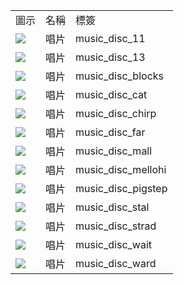 <table>
	<tablebody>
		<tr>
			<td>圖示</td>
			<td>名稱</td>
			<td>標簽</td>
		</tr>
		<tr>
			<td><img src="C:/Users/seese/Files/Projects/MC_datapacks/recipe_auto_manual/LemonTea_auto_recipes/output/mc_icon/misc/disc/music_disc_11.png"></td>
			<td>唱片</td>
			<td>music_disc_11</td>
		</tr>
		<tr>
			<td><img src="C:/Users/seese/Files/Projects/MC_datapacks/recipe_auto_manual/LemonTea_auto_recipes/output/mc_icon/misc/disc/music_disc_13.png"></td>
			<td>唱片</td>
			<td>music_disc_13</td>
		</tr>
		<tr>
			<td><img src="C:/Users/seese/Files/Projects/MC_datapacks/recipe_auto_manual/LemonTea_auto_recipes/output/mc_icon/misc/disc/music_disc_blocks.png"></td>
			<td>唱片</td>
			<td>music_disc_blocks</td>
		</tr>
		<tr>
			<td><img src="C:/Users/seese/Files/Projects/MC_datapacks/recipe_auto_manual/LemonTea_auto_recipes/output/mc_icon/misc/disc/music_disc_cat.png"></td>
			<td>唱片</td>
			<td>music_disc_cat</td>
		</tr>
		<tr>
			<td><img src="C:/Users/seese/Files/Projects/MC_datapacks/recipe_auto_manual/LemonTea_auto_recipes/output/mc_icon/misc/disc/music_disc_chirp.png"></td>
			<td>唱片</td>
			<td>music_disc_chirp</td>
		</tr>
		<tr>
			<td><img src="C:/Users/seese/Files/Projects/MC_datapacks/recipe_auto_manual/LemonTea_auto_recipes/output/mc_icon/misc/disc/music_disc_far.png"></td>
			<td>唱片</td>
			<td>music_disc_far</td>
		</tr>
		<tr>
			<td><img src="C:/Users/seese/Files/Projects/MC_datapacks/recipe_auto_manual/LemonTea_auto_recipes/output/mc_icon/misc/disc/music_disc_mall.png"></td>
			<td>唱片</td>
			<td>music_disc_mall</td>
		</tr>
		<tr>
			<td><img src="C:/Users/seese/Files/Projects/MC_datapacks/recipe_auto_manual/LemonTea_auto_recipes/output/mc_icon/misc/disc/music_disc_mellohi.png"></td>
			<td>唱片</td>
			<td>music_disc_mellohi</td>
		</tr>
		<tr>
			<td><img src="C:/Users/seese/Files/Projects/MC_datapacks/recipe_auto_manual/LemonTea_auto_recipes/output/mc_icon/misc/disc/music_disc_pigstep.png"></td>
			<td>唱片</td>
			<td>music_disc_pigstep</td>
		</tr>
		<tr>
			<td><img src="C:/Users/seese/Files/Projects/MC_datapacks/recipe_auto_manual/LemonTea_auto_recipes/output/mc_icon/misc/disc/music_disc_stal.png"></td>
			<td>唱片</td>
			<td>music_disc_stal</td>
		</tr>
		<tr>
			<td><img src="C:/Users/seese/Files/Projects/MC_datapacks/recipe_auto_manual/LemonTea_auto_recipes/output/mc_icon/misc/disc/music_disc_strad.png"></td>
			<td>唱片</td>
			<td>music_disc_strad</td>
		</tr>
		<tr>
			<td><img src="C:/Users/seese/Files/Projects/MC_datapacks/recipe_auto_manual/LemonTea_auto_recipes/output/mc_icon/misc/disc/music_disc_wait.png"></td>
			<td>唱片</td>
			<td>music_disc_wait</td>
		</tr>
		<tr>
			<td><img src="C:/Users/seese/Files/Projects/MC_datapacks/recipe_auto_manual/LemonTea_auto_recipes/output/mc_icon/misc/disc/music_disc_ward.png"></td>
			<td>唱片</td>
			<td>music_disc_ward</td>
		</tr>
	</tablebody>
</table>
